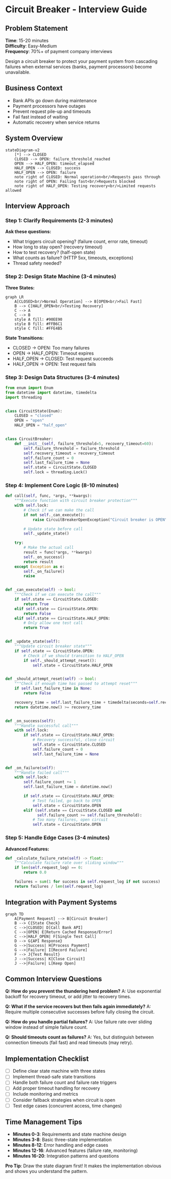 # Circuit Breaker - Interview Guide

## Problem Statement

**Time**: 15-20 minutes  
**Difficulty**: Easy-Medium  
**Frequency**: 70%+ of payment company interviews

Design a circuit breaker to protect your payment system from cascading failures when external services (banks, payment
processors) become unavailable.

## Business Context

- Bank APIs go down during maintenance
- Payment processors have outages
- Prevent request pile-up and timeouts
- Fail fast instead of waiting
- Automatic recovery when service returns

## System Overview

```mermaid
stateDiagram-v2
    [*] --> CLOSED
    CLOSED --> OPEN: failure_threshold_reached
    OPEN --> HALF_OPEN: timeout_elapsed
    HALF_OPEN --> CLOSED: success
    HALF_OPEN --> OPEN: failure
    note right of CLOSED: Normal operation<br/>Requests pass through
    note right of OPEN: Failing fast<br/>Requests blocked
    note right of HALF_OPEN: Testing recovery<br/>Limited requests allowed
```

## Interview Approach

### Step 1: Clarify Requirements (2-3 minutes)

**Ask these questions:**

- What triggers circuit opening? (failure count, error rate, timeout)
- How long to stay open? (recovery timeout)
- How to test recovery? (half-open state)
- What counts as failure? (HTTP 5xx, timeouts, exceptions)
- Thread safety needed?

### Step 2: Design State Machine (3-4 minutes)

**Three States:**

```mermaid
graph LR
    A[CLOSED<br/>Normal Operation] --> B[OPEN<br/>Fail Fast]
    B --> C[HALF_OPEN<br/>Testing Recovery]
    C --> A
    C --> B
    style A fill: #90EE90
    style B fill: #FFB6C1
    style C fill: #FFE4B5
```

**State Transitions:**

- CLOSED → OPEN: Too many failures
- OPEN → HALF_OPEN: Timeout expires
- HALF_OPEN → CLOSED: Test request succeeds
- HALF_OPEN → OPEN: Test request fails

### Step 3: Design Data Structures (3-4 minutes)

```python
from enum import Enum
from datetime import datetime, timedelta
import threading


class CircuitState(Enum):
    CLOSED = "closed"
    OPEN = "open"
    HALF_OPEN = "half_open"


class CircuitBreaker:
    def __init__(self, failure_threshold=5, recovery_timeout=60):
        self.failure_threshold = failure_threshold
        self.recovery_timeout = recovery_timeout
        self.failure_count = 0
        self.last_failure_time = None
        self.state = CircuitState.CLOSED
        self.lock = threading.Lock()
```

### Step 4: Implement Core Logic (8-10 minutes)

```python
def call(self, func, *args, **kwargs):
    """Execute function with circuit breaker protection"""
    with self.lock:
        # Check if we can make the call
        if not self._can_execute():
            raise CircuitBreakerOpenException("Circuit breaker is OPEN")

        # Update state before call
        self._update_state()

    try:
        # Make the actual call
        result = func(*args, **kwargs)
        self._on_success()
        return result
    except Exception as e:
        self._on_failure()
        raise


def _can_execute(self) -> bool:
    """Check if we can execute the call"""
    if self.state == CircuitState.CLOSED:
        return True
    elif self.state == CircuitState.OPEN:
        return False
    elif self.state == CircuitState.HALF_OPEN:
        # Only allow one test call
        return True


def _update_state(self):
    """Update circuit breaker state"""
    if self.state == CircuitState.OPEN:
        # Check if we should transition to HALF_OPEN
        if self._should_attempt_reset():
            self.state = CircuitState.HALF_OPEN


def _should_attempt_reset(self) -> bool:
    """Check if enough time has passed to attempt reset"""
    if self.last_failure_time is None:
        return False

    recovery_time = self.last_failure_time + timedelta(seconds=self.recovery_timeout)
    return datetime.now() >= recovery_time


def _on_success(self):
    """Handle successful call"""
    with self.lock:
        if self.state == CircuitState.HALF_OPEN:
            # Recovery successful, close circuit
            self.state = CircuitState.CLOSED
            self.failure_count = 0
            self.last_failure_time = None


def _on_failure(self):
    """Handle failed call"""
    with self.lock:
        self.failure_count += 1
        self.last_failure_time = datetime.now()

        if self.state == CircuitState.HALF_OPEN:
            # Test failed, go back to OPEN
            self.state = CircuitState.OPEN
        elif (self.state == CircuitState.CLOSED and
              self.failure_count >= self.failure_threshold):
            # Too many failures, open circuit
            self.state = CircuitState.OPEN
```

### Step 5: Handle Edge Cases (3-4 minutes)

**Advanced Features:**

```python
def _calculate_failure_rate(self) -> float:
    """Calculate failure rate over sliding window"""
    if len(self.request_log) == 0:
        return 0.0

    failures = sum(1 for success in self.request_log if not success)
    return failures / len(self.request_log)
```

## Integration with Payment Systems

```mermaid
graph TD
    A[Payment Request] --> B[Circuit Breaker]
    B --> C{State Check}
    C -->|CLOSED| D[Call Bank API]
    C -->|OPEN| E[Return Cached Response/Error]
    C -->|HALF_OPEN| F[Single Test Call]
    D --> G{API Response}
    G -->|Success| H[Process Payment]
    G -->|Failure| I[Record Failure]
    F --> J{Test Result}
    J -->|Success| K[Close Circuit]
    J -->|Failure| L[Keep Open]
```

## Common Interview Questions

**Q: How do you prevent the thundering herd problem?**
A: Use exponential backoff for recovery timeout, or add jitter to recovery times.

**Q: What if the service recovers but then fails again immediately?**
A: Require multiple consecutive successes before fully closing the circuit.

**Q: How do you handle partial failures?**
A: Use failure rate over sliding window instead of simple failure count.

**Q: Should timeouts count as failures?**
A: Yes, but distinguish between connection timeouts (fail fast) and read timeouts (may retry).

## Implementation Checklist

- [ ] Define clear state machine with three states
- [ ] Implement thread-safe state transitions
- [ ] Handle both failure count and failure rate triggers
- [ ] Add proper timeout handling for recovery
- [ ] Include monitoring and metrics
- [ ] Consider fallback strategies when circuit is open
- [ ] Test edge cases (concurrent access, time changes)

## Time Management Tips

- **Minutes 0-3**: Requirements and state machine design
- **Minutes 3-8**: Basic three-state implementation
- **Minutes 8-12**: Error handling and edge cases
- **Minutes 12-16**: Advanced features (failure rate, monitoring)
- **Minutes 16-20**: Integration patterns and questions

**Pro Tip**: Draw the state diagram first! It makes the implementation obvious and shows you understand the pattern.
